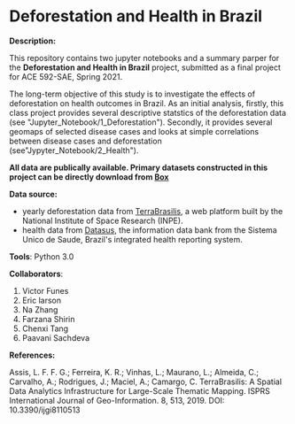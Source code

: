 # Deforestation and Health in Brazil

**Description:** 

This repository contains two jupyter notebooks and a summary parper for the **Deforestation and Health in Brazil** project, submitted as a final project for ACE 592-SAE, Spring 2021. 

The long-term objective of this study is to investigate the effects of deforestation on health outcomes in Brazil. As an initial analysis, firstly, this class project provides several descriptive statstics of the deforestation data (see "Jupyter_Notebook/1_Deforestation"). Secondly, it provides several geomaps of selected disease cases and looks at simple correlations between disease cases and deforestation (see"Jypyter_Notebook/2_Health"). 

**All data are publically available. Primary datasets constructed in this project can be directly download from [Box](https://uofi.box.com/v/deforestation)**

**Data source:** 
- yearly deforestation data from [TerraBrasilis](http://terrabrasilis.dpi.inpe.br/), a web platform built by the National Institute of Space Research (INPE). 
- health data from [Datasus](http://datasus1.saude.gov.br/), the information data bank from the Sistema Unico de Saude, Brazil's integrated health reporting system.  

**Tools**: Python 3.0

**Collaborators**:
1. Victor Funes
2. Eric larson
3. Na Zhang
4. Farzana Shirin
5. Chenxi Tang
6. Paavani Sachdeva

**References:**

Assis, L. F. F. G.; Ferreira, K. R.; Vinhas, L.; Maurano, L.; Almeida, C.; Carvalho, A.; Rodrigues, J.; Maciel, A.; Camargo, C. TerraBrasilis: A Spatial Data Analytics Infrastructure for Large-Scale Thematic Mapping. ISPRS International Journal of Geo-Information. 8, 513, 2019. DOI: 10.3390/ijgi8110513
